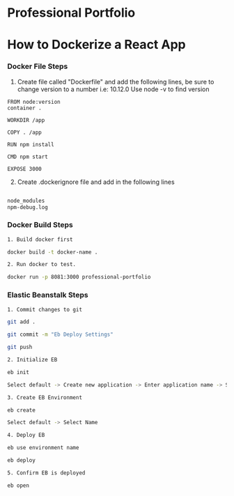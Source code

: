 # Professional Portfolio

# How to Dockerize a React App

### Docker File Steps

1. Create file called "Dockerfile" and add the following lines, be sure to change version to a number i.e: 10.12.0
Use node -v to find version

```
FROM node:version
container .

WORKDIR /app

COPY . /app

RUN npm install

CMD npm start

EXPOSE 3000
```

2. Create .dockerignore file and add in the following lines

```sh

node_modules
npm-debug.log

```


### Docker Build Steps


```sh
1. Build docker first

docker build -t docker-name .

2. Run docker to test.

docker run -p 8081:3000 professional-portfolio

```

### Elastic Beanstalk Steps

```sh
1. Commit changes to git

git add .

git commit -m "Eb Deploy Settings"

git push

2. Initialize EB

eb init 

Select default -> Create new application -> Enter application name -> Setup ssh

3. Create EB Environment

eb create

Select default -> Select Name

4. Deploy EB

eb use environment name

eb deploy

5. Confirm EB is deployed

eb open

```
